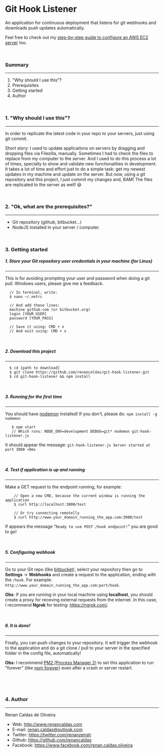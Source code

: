 # Git Hook Listener

An application for continuous deployment that listens for git webhooks and downloads push updates automatically.

Feel free to check out my [step-by-step guide to configure an AWS EC2 server](https://github.com/renancaldas/aws-ec2-guide) too.

&nbsp;

### Summary
---
1. "Why should I use this"?
2. Prerequisites
3. Getting started
4. Author

&nbsp;

### 1. "Why should I use this"?
---
In order to replicate the latest code in your repo to your servers, just using git commit.

Short story: I used to update applications on servers by dragging and dropping files via Filezilla, manually. Sometimes I had to check the files to replace from my computer to the server. And I used to do this process a lot of times, specially to show and validate new functionalities in development. It takes a lot of time and effort just to do a simple task: get my newest updates in my machine and update on the server. But now, using a git repository and this project, I just commit my changes and, BAM! The files are replicated to the server as well! 😃  

&nbsp;

### 2. "Ok, what are the prerequisites?"
---
- Git repository (github, bitbucket...)
- NodeJS installed in your server / computer. 


&nbsp;

### 3. Getting started
##### 1. Store your Git repository user credentials in your machine (for Linux)
---
This is for avoiding prompting your user and password when doing a git pull. Windows users, please give me a feedback.

```
  // In terminal, write:
  $ nano ~/.netrc
  
  // And add these lines:
  machine github.com (or bitbucket.org)
  login [YOUR_USER]
  password [YOUR_PASS]
  
  // Save it using: CMD + o
  // And exit using: CMD + x
```

&nbsp;

##### 2. Download this project
---
```
  $ cd [path to download]
  $ git clone https://github.com/renancaldas/git-hook-listener.git
  $ cd git-hook-listener && npm install
```

&nbsp;

##### 3. Running for the first time
---
You should have [nodemon](https://github.com/remy/nodemon) installed! If you don't, please do: `npm install -g nodemon`
```
   $ npm start
   // Which runs: NODE_ENV=development DEBUG=git* nodemon git-hook-listener.js
```
It should appear the message: `git-hook-listener.js Server started at port 3000 +0ms`

&nbsp;

##### 4. Test if application is up and running
---
Make a GET request to the endpoint running, for example: 
```
    // Open a new CMD, because the current window is running the application
    $ curl http://localhost:3000/test

    // Or try connecting remotelly
    $ curl http://www.your_domain_running_the_app.com:3000/test
```

If appears the message "`Ready to use POST /hook endpoint!`" you are good to go!

&nbsp;

##### 5. Configuring webhook
---
Go to your Git repo (like [bitbucket](https://bitbucket.org/)), select your repository then go to **Settings** -> **Webhooks** and create a request to the application, ending with the `/hook`. For example: `http://www.your_domain_running_the_app.com:port/hook`. 

**Obs**: If you are running in your local machine using **localhost**, you should create a proxy for receving external requests from the internet. In this case, I recommend **Ngrok** for testing: https://ngrok.com/.

&nbsp;

##### 6. It is done!
---
Finally, you can push changes to your repository. It will trigger the webhook to the application and do a git clone / pull to your server in the specified folder in the config file, automatically! 

**Obs:** I recommend [PM2 (Process Manager 2)](https://github.com/Unitech/pm2) to set this application to run "forever" (like [npm forever](https://www.npmjs.com/package/forever)) even after a crash or server restart.

&nbsp;

&nbsp;

### 4. Author
---
Renan Caldas de Oliveira

- Web: http://www.renancaldas.com
- E-mail: renan.caldas@outlook.com
- Twitter: https://twitter.com/renanzeirah
- Github: https://github.com/renancaldas
- Facebook: https://www.facebook.com/renan.caldas.oliveira
